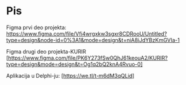 # Pis
Figma prvi deo projekta:  https://www.figma.com/file/Vfi4wrgxkw3sgxr8CDRooU/Untitled?type=design&node-id=0%3A1&mode=design&t=niA8iJdYBzKmGVIa-1

Figma drugi deo projekta-KURIR [https://www.figma.com/file/PK6Y273fSw0QhJ61keouA2/KURIR?type=design&mode=design&t=Og1q2bQ2knA4Rvuo-0]

Aplikacija u Delphi-ju: [https://we.tl/t-m6dM3qQLid]
